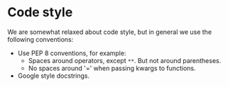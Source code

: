 # Code style

We are somewhat relaxed about code style, but in general we use the following conventions:

- Use PEP 8 conventions, for example:
  - Spaces around operators, except `**`. But not around parentheses.
  - No spaces around '=' when passing kwargs to functions.
- Google style docstrings.
